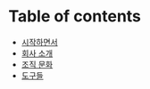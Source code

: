 # Table of contents

* [시작하면서](README.md)
* [회사 소개](intro.md)
* [조직 문화](culture.md)
* [도구들](tool.md)

